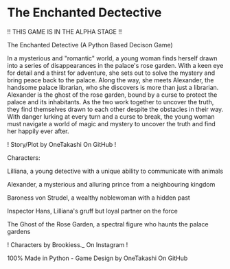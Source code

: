 # The Enchanted Dectective

!! THIS GAME IS IN THE ALPHA STAGE !!

The Enchanted Detective (A Python Based Decison Game) 

In a mysterious and "romantic" world, a young woman finds herself drawn into a series of disappearances in the palace's rose garden. With a keen eye for detail and a thirst for adventure, she sets out to solve the mystery and bring peace back to the palace. Along the way, she meets Alexander, the handsome palace librarian, who she discovers is more than just a librarian. Alexander is the ghost of the rose garden, bound by a curse to protect the palace and its inhabitants. As the two work together to uncover the truth, they find themselves drawn to each other despite the obstacles in their way. With danger lurking at every turn and a curse to break, the young woman must navigate a world of magic and mystery to uncover the truth and find her happily ever after. 

! Story/Plot by OneTakashi On GitHub !


Characters: 

Lilliana, a young detective with a unique ability to communicate with animals 

Alexander, a mysterious and alluring prince from a neighbouring kingdom 

Baroness von Strudel, a wealthy noblewoman with a hidden past 

Inspector Hans, Lilliana's gruff but loyal partner on the force 

The Ghost of the Rose Garden, a spectral figure who haunts the palace gardens 


! Characters by Brookiess._ On Instagram !



100% Made in Python - Game Design by OneTakashi On GitHub 





